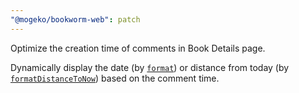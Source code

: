 ```yaml
---
"@mogeko/bookworm-web": patch
---
```


Optimize the creation time of comments in Book Details page.

Dynamically display the date (by [`format`](https://date-fns.org/v2.30.0/docs/format)) or distance from today (by [`formatDistanceToNow`](https://date-fns.org/v2.30.0/docs/formatDistanceToNow)) based on the comment time.
